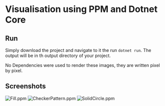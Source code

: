 # Visualisation using PPM and Dotnet Core

## Run
Simply download the project and navigate to it the run ```dotnet run```. 
The output will be in th output directory of your project.

No Dependencies were used to render these images, they are written pixel by pixel.


## Screenshots

![Fill.ppm](./Screenshots/Fill.ppm?raw=true "Fill.ppm")
![CheckerPattern.ppm](./Screenshots/CheckerPattern.ppm?raw=true "CheckerPattern.ppm")
![SolidCircle.ppm](./Screenshots/SolidCircle.ppm?raw=true "SolidCircle.ppm")
